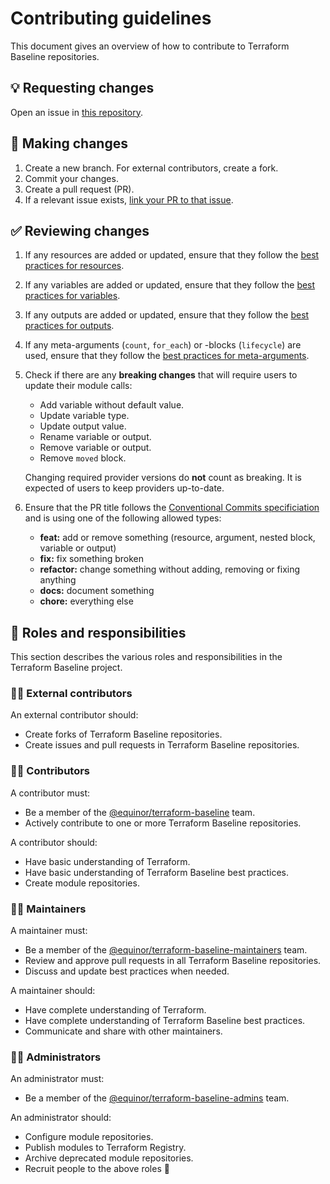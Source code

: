 # Contributing guidelines

This document gives an overview of how to contribute to Terraform Baseline repositories.

## 💡 Requesting changes

Open an issue in [this repository](https://github.com/equinor/terraform-baseline/issues/new/choose).

## 📝 Making changes

1. Create a new branch. For external contributors, create a fork.
1. Commit your changes.
1. Create a pull request (PR).
1. If a relevant issue exists, [link your PR to that issue](https://docs.github.com/en/issues/tracking-your-work-with-issues/linking-a-pull-request-to-an-issue).

## ✅ Reviewing changes

1. If any resources are added or updated, ensure that they follow the [best practices for resources](docs/best-practices/resources.md).
1. If any variables are added or updated, ensure that they follow the [best practices for variables](docs/best-practices/variables-and-outputs.md).
1. If any outputs are added or updated, ensure that they follow the [best practices for outputs](docs/best-practices/variables-and-outputs.md).
1. If any meta-arguments (`count`, `for_each`) or -blocks (`lifecycle`) are used, ensure that they follow the [best practices for meta-arguments](docs/best-practices/meta-arguments.md).
1. Check if there are any **breaking changes** that will require users to update their module calls:

     - Add variable without default value.
     - Update variable type.
     - Update output value.
     - Rename variable or output.
     - Remove variable or output.
     - Remove `moved` block.

      Changing required provider versions do **not** count as breaking. It is expected of users to keep providers up-to-date.

1. Ensure that the PR title follows the [Conventional Commits specificiation](https://www.conventionalcommits.org/en/v1.0.0/) and is using one of the following allowed types:

      - **feat:** add or remove something (resource, argument, nested block, variable or output)
      - **fix:** fix something broken
      - **refactor:** change something without adding, removing or fixing anything
      - **docs:** document something
      - **chore:** everything else

## 🤝 Roles and responsibilities

This section describes the various roles and responsibilities in the Terraform Baseline project.

### 🦸‍♀️ External contributors

An external contributor should:

- Create forks of Terraform Baseline repositories.
- Create issues and pull requests in Terraform Baseline repositories.

### 👨‍🎓 Contributors

A contributor must:

- Be a member of the [@equinor/terraform-baseline](https://github.com/orgs/equinor/teams/terraform-baseline) team.
- Actively contribute to one or more Terraform Baseline repositories.

A contributor should:

- Have basic understanding of Terraform.
- Have basic understanding of Terraform Baseline best practices.
- Create module repositories.

### 👷‍♀️ Maintainers

A maintainer must:

- Be a member of the [@equinor/terraform-baseline-maintainers](https://github.com/orgs/equinor/teams/terraform-baseline-maintainers) team.
- Review and approve pull requests in all Terraform Baseline repositories.
- Discuss and update best practices when needed.

A maintainer should:

- Have complete understanding of Terraform.
- Have complete understanding of Terraform Baseline best practices.
- Communicate and share with other maintainers.

### 👮‍♂️ Administrators

An administrator must:

- Be a member of the [@equinor/terraform-baseline-admins](https://github.com/orgs/equinor/teams/terraform-baseline-admins) team.

An administrator should:

- Configure module repositories.
- Publish modules to Terraform Registry.
- Archive deprecated module repositories.
- Recruit people to the above roles 🤗
